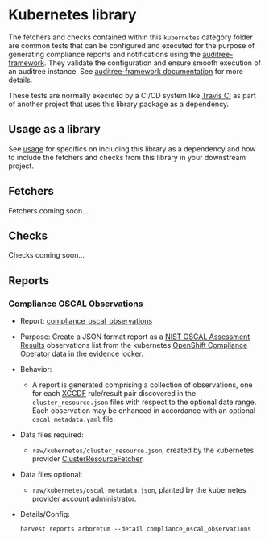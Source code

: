 # Kubernetes library

The fetchers and checks contained within this `kubernetes` category folder are
common tests that can be configured and executed for the purpose of generating
compliance reports and notifications using the [auditree-framework][].  They
validate the configuration and ensure smooth execution of an auditree instance.
See [auditree-framework documentation][] for more details.

These tests are normally executed by a CI/CD system like
[Travis CI](https://travis-ci.com/) as part of another project that uses this
library package as a dependency.

## Usage as a library

See [usage][] for specifics on including this library as a dependency and how
to include the fetchers and checks from this library in your downstream project.

## Fetchers

Fetchers coming soon...

## Checks

Checks coming soon...

## Reports

### Compliance OSCAL Observations 

* Report: [compliance_oscal_observations][compliance-oscal-observations]
* Purpose: Create a JSON format report as a [NIST OSCAL Assessment Results][assessment-results] observations list from the kubernetes [OpenShift Compliance Operator][compliance-operator] data in the evidence locker.
* Behavior: 
    * A report is generated comprising a collection of observations, one for each [XCCDF][xccdf] rule/result pair discovered in the `cluster_resource.json` files with respect to the optional date range. Each observation may be enhanced in accordance with an optional `oscal_metadata.yaml` file.
* Data files required:
    * `raw/kubernetes/cluster_resource.json`, created by the kubernetes provider [ClusterResourceFetcher][fetch-cluster-resource].
* Data files optional:
    * `raw/kubernetes/oscal_metadata.json`, planted by the kubernetes provider account administrator.
* Details/Config:

   ```shell
   harvest reports arboretum --detail compliance_oscal_observations
   ```

[compliance-oscal-observations]: reports/compliance_oscal_observations.py
[fetch-cluster-resource]: https://github.com/ComplianceAsCode/auditree-arboretum/blob/main/arboretum/kubernetes/fetchers/fetch_cluster_resource.py
[assessment-results]: https://pages.nist.gov/OSCAL/documentation/schema/assessment-results-layer/assessment-results/
[xccdf]: https://csrc.nist.gov/projects/security-content-automation-protocol/specifications/xccdf
[compliance-operator]: https://github.com/openshift/compliance-operator/blob/master/README.md
[auditree-framework]: https://github.com/ComplianceAsCode/auditree-framework
[auditree-framework documentation]: https://complianceascode.github.io/auditree-framework/
[usage]: https://github.com/ComplianceAsCode/auditree-arboretum#usage
